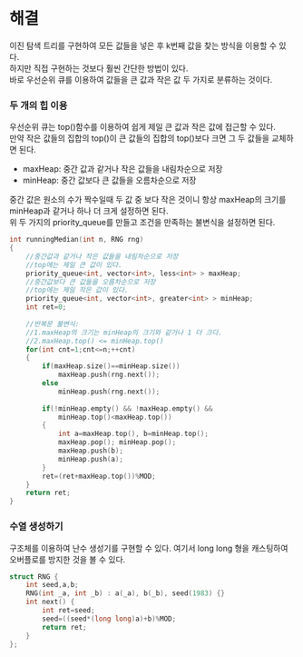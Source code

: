 # 해결 
이진 탐색 트리를 구현하여 모든 값들을 넣은 후 k번째 값을 찾는 방식을 이용할 수 있다.  
하지만 직접 구현하는 것보다 훨씬 간단한 방법이 있다.  
바로 우선순위 큐를 이용하여 값들을 큰 값과 작은 값 두 가지로 분류하는 것이다.  

### 두 개의 힙 이용
우선순위 큐는 top()함수를 이용하여 쉽게 제일 큰 값과 작은 값에 접근할 수 있다.  
만약 작은 값들의 집합의 top()이 큰 값들의 집합의 top()보다 크면 그 두 값들을 교체하면 된다.  

- maxHeap: 중간 값과 같거나 작은 값들을 내림차순으로 저장
- minHeap: 중간 값보다 큰 값들을 오름차순으로 저장

중간 값은 원소의 수가 짝수일때 두 값 중 보다 작은 것이니 항상 maxHeap의 크기를 minHeap과 같거나 하나 더 크게 설정하면 된다.  
위 두 가지의 priority_queue를 만들고 조건을 만족하는 불변식을 설정하면 된다.  
```c++
int runningMedian(int n, RNG rng)
{
    //중간값과 같거나 작은 값들을 내림차순으로 저장
    //top에는 제일 큰 값이 있다.
    priority_queue<int, vector<int>, less<int> > maxHeap;
    //중간값보다 큰 값들을 오름차순으로 저장
    //top에는 제일 작은 값이 있다.
    priority_queue<int, vector<int>, greater<int> > minHeap;
    int ret=0;
    
    //반복문 불변식:
    //1.maxHeap의 크기는 minHeap의 크기와 같거나 1 더 크다.
    //2.maxHeap.top() <= minHeap.top()
    for(int cnt=1;cnt<=n;++cnt)
    {
        if(maxHeap.size()==minHeap.size())
            maxHeap.push(rng.next());
        else
            minHeap.push(rng.next());
        
        if(!minHeap.empty() && !maxHeap.empty() && 
            minHeap.top()<maxHeap.top())
        {
            int a=maxHeap.top(), b=minHeap.top();
            maxHeap.pop(); minHeap.pop();
            maxHeap.push(b);
            minHeap.push(a);
        }
        ret=(ret+maxHeap.top())%MOD;
    }
    return ret;
}
```

### 수열 생성하기
구조체를 이용하여 난수 생성기를 구현할 수 있다. 여기서 long long 형을 캐스팅하여 오버플로를 방지한 것을 볼 수 있다.
```c++
struct RNG {
    int seed,a,b;
    RNG(int _a, int _b) : a(_a), b(_b), seed(1983) {}
    int next() {
        int ret=seed;
        seed=((seed*(long long)a)+b)%MOD;
        return ret;
    }
};
```
